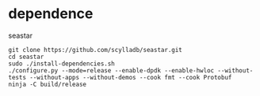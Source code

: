 # dependence

seastar

    git clone https://github.com/scylladb/seastar.git
    cd seastar
	sudo ./install-dependencies.sh
	./configure.py --mode=release --enable-dpdk --enable-hwloc --without-tests --without-apps --without-demos --cook fmt --cook Protobuf
	ninja -C build/release